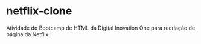 # netflix-clone

Atividade do Bootcamp de HTML da Digital Inovation One para recriação de página da Netflix.

